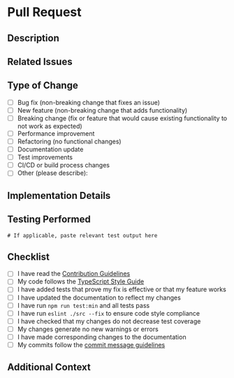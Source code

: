 # Pull Request

## Description
<!-- Provide a clear and concise description of the changes made in this pull request -->

## Related Issues
<!-- Reference any related issues using the GitHub issue linking syntax: #issue_number -->
<!-- Example: Fixes #123, Addresses #456 -->

## Type of Change
<!-- Check the appropriate options that apply to your changes -->
- [ ] Bug fix (non-breaking change that fixes an issue)
- [ ] New feature (non-breaking change that adds functionality)
- [ ] Breaking change (fix or feature that would cause existing functionality to not work as expected)
- [ ] Performance improvement
- [ ] Refactoring (no functional changes)
- [ ] Documentation update
- [ ] Test improvements
- [ ] CI/CD or build process changes
- [ ] Other (please describe):

## Implementation Details
<!-- Provide any notable implementation details or design decisions made -->

## Testing Performed
<!-- Describe the tests you've added or run to verify your changes -->
<!-- Include relevant details for test cases and coverage -->

```
# If applicable, paste relevant test output here
```

## Checklist
<!-- Verify that you have completed the following items -->
- [ ] I have read the [Contribution Guidelines](docs/developer/contribution_guidelines.md)
- [ ] My code follows the [TypeScript Style Guide](.junie/guidelines.md)
- [ ] I have added tests that prove my fix is effective or that my feature works
- [ ] I have updated the documentation to reflect my changes
- [ ] I have run `npm run test:min` and all tests pass
- [ ] I have run `eslint ./src --fix` to ensure code style compliance
- [ ] I have checked that my changes do not decrease test coverage
- [ ] My changes generate no new warnings or errors
- [ ] I have made corresponding changes to the documentation
- [ ] My commits follow the [commit message guidelines](CONTRIBUTING.md)

## Additional Context
<!-- Add any other context about the pull request here -->
